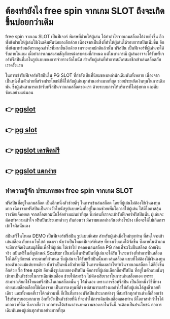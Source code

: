# ต้องทำยังไง free spin จากเกม SLOT ถึงจะเกิดขึ้นบ่อยกว่าเดิม
free spin จากเกม SLOT เป็นฟีเจอร์ พิเศษที่ช่วยให้ผู้เล่น ได้ทำกำไรจากเกมสล็อตได้ง่ายยิ่งขึ้น อีกทั้งยังช่วยให้ผู้เล่นใช้เงินเดิมพันน้อยลงอีกด้วย เนื่องจากเป็นสิ่งที่ทำให้ผู้เล่นได้รอบการสปินเพิ่มขึ้น อีกทั้งยังมาพร้อมอัตรากคูณกำไรที่มากขึ้นอีกด้วย เพราะตามปกติแล้วนั้น ฟรีสปิน เป็นฟีเจอร์ที่ผู้เล่นจะได้รับภายในเกม เมื่อทำการเกมสะสมสัญลักษณ์ครบตามที่กำหนด แต่ในบางกรณี ผู้เล่นอาจจะได้รับฟรีเจอร์ฟรีสปินที่มาในรูปแบบของการจ่ายรางวัลโบนัส สำหรับผู้เล่นที่ทำการสมัครสมาชิกเข้าเล่นสล็อตกับเราครั้งแรก

ในการเข้ารับฟีเจอร์ฟรีสปินใน PG SLOT ที่กำลังเป็นที่นิยมของเหล่านักเดิมพันทั้งหลาย เนื่องจากเป็นหนึ่งในตัวช่วยที่สร้างประโยชน์ที่ดีให้กับผู้เล่นทุกท่านอย่างมากที่สุด ช่วยประหยัดเงินทุนในการเดิมพัน ซึ่งผู้เล่นสามารถเข้ารับฟรีสปินจากเกมสล็อตของเรา ด้วยระบบการให้บริการที่ไม่ยุ่งยาก และซับซ้อนอย่างแน่นอน
## 👉 [pgslot](https://pgfun.pages.dev/)
## 👉 [pg slot](https://pgfun.pages.dev/)
## 👉 [pgslot เครดิตฟรี](https://pgfun.pages.dev/)
## 👉 [pgslot แตกง่าย](https://pgfun.pages.dev/)
## ทำความรู้จัก ประเภทของ free spin จากเกม SLOT
ฟรีสปินที่อยู่ในเกมสล็อต เป็นอีกหนึ่งตัวช่วยดีๆ ในการเข้าเล่นสล็อต โดยที่ผู้เล่นไม่ต้องใช้เงินลงทุนมาก เนื่องจากฟรีสปินเป็นรางวัลโบนัสรูปแบบหนึ่งที่อยู่ในเกมช่วยเพิ่มโอกาสให้ผู้เล่น ได้มีโอกาสลุ้นรางวัลแจ็คพอต จากสล็อตเกมนั้นได้อย่างแม่นยำที่สุด ซึ่งก่อนที่เราจะเข้ารับฟีเจอร์ฟรีสปินนั้น ผู้เล่นจะต้องทำความเข้าใจ ฟรีสปินประเภทต่างๆ กันก่อนว่า มีความแตกต่างกันอย่างไรบ้าง เพื่อจะได้ไม่เกิดการเข้าใจผิดนั่นเอง

สปินฟรีในโหมด DEMO เป็นฟีเจอร์ฟรีสปิน รูปแบบพิเศษ สำหรับผู้เล่นมือใหม่ทุกท่าน ที่สนใจจะเข้าเล่นสล็อต กับทางเว็บไซต์ ของเรา นับว่าเป็นโหมดฟีเจอร์พิเศษ ที่ทางเว็บเกมได้จัดขึ้น ซึ่งภายในตัวเกมจะมีการจัดเงินสมมุติขึ้นเพื่อให้ผู้เล่น ได้เข้าไป ทดลองเล่นสล็อต PG ก่อนที่จะเริ่มปั่นสล็อต ด้วยเงินจริง
สปินฟรีในสัญลักษณ์ Scatter เป็นหนึ่งในฟรีสปินที่ผู้เล่นจะได้รับ ในระหว่างที่ทำการปั่นสล็อต ให้ได้สัญลักษณ์ ครบตามที่กำหนด ซึ่งผู้เล่นจะได้รับฟรีสปินนั้นมา เล่นสล็อต แบบที่ไม่ต้องใช้เงินลงทุน ของตัวเองแม้แต่บาทเดียว นับว่าเป็นหนึ่งตัวช่วยที่ดี ในการเพิ่มผลกำไรทำเงินจากเกมสล็อต ได้ดียิ่งขึ้นอีกด้วย
ซื้อ free spin อีกหนึ่งรูปแบบของฟรีสปิน คือการที่ผู้เล่นเลือกซื้อฟรีัสปิน ที่อยู่ในตัวเกมนั้นๆ เข้ามาเป็นตัวช่วยในการเดิมพันสล็อต ช่วยให้สมาชิก ไม่ต้องเสียเวลาในการเล่นสล็อตเอง เพราะสามารถเรียกใช้โหมดฟรีสปินในเกมสล็อตนั้น ๆ ได้นั่นเอง เพราะการซื้อฟรีสปิน เป็นอีกหนึ่งวิธีที่ทางค่ายเกมสล็อตเลือกใช้เนื่องจาก เป็นการลงทุนที่ต่ำ แต่สามารถสร้างผลกำไรให้กับผู้เล่นได้สูงลิ่วเลยทีเดียว
และทั้งหมดที่เราได้กล่าวมานี้ ก็เป็นที่มาของฟรีสปินประเภทต่างๆ ที่สมาชิกทุกท่านต่างก็เลือกเข้าใช้บริการเยอะมากมาย อีกทั้งยังเป็นตัวช่วยที่ดี ที่จะทำให้การเดิมพันสล็อตของท่าน มีโอกาสทำกำไรได้มากกว่าที่คิด ซึ่งเราเชื่อว่า หากท่านได้เข้ามาอ่านบทความของเราในวันนี้ จะต้องเป็นประโยชน์ ต่อการเดิมพันของผู้เล่นทุกท่านอย่างมากที่สุด